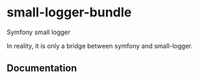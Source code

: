 # small-logger-bundle
Symfony small logger

In reality, it is only a bridge between symfony and small-logger.

## Documentation
